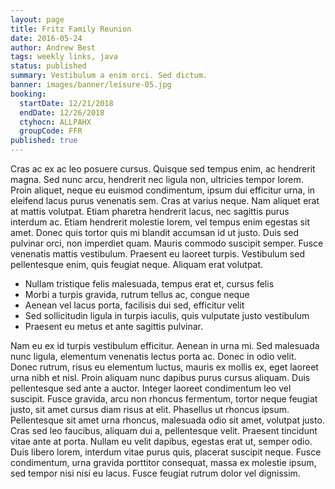 ```yaml
---
layout: page
title: Fritz Family Reunion
date: 2016-05-24
author: Andrew Best
tags: weekly links, java
status: published
summary: Vestibulum a enim orci. Sed dictum.
banner: images/banner/leisure-05.jpg
booking:
  startDate: 12/21/2018
  endDate: 12/26/2018
  ctyhocn: ALLPAHX
  groupCode: FFR
published: true
---
```

Cras ac ex ac leo posuere cursus. Quisque sed tempus enim, ac hendrerit magna. Sed nunc arcu, hendrerit nec ligula non, ultricies tempor lorem. Proin aliquet, neque eu euismod condimentum, ipsum dui efficitur urna, in eleifend lacus purus venenatis sem. Cras at varius neque. Nam aliquet erat at mattis volutpat. Etiam pharetra hendrerit lacus, nec sagittis purus interdum ac. Etiam hendrerit molestie lorem, vel tempus enim egestas sit amet. Donec quis tortor quis mi blandit accumsan id ut justo. Duis sed pulvinar orci, non imperdiet quam. Mauris commodo suscipit semper. Fusce venenatis mattis vestibulum. Praesent eu laoreet turpis. Vestibulum sed pellentesque enim, quis feugiat neque. Aliquam erat volutpat.

* Nullam tristique felis malesuada, tempus erat et, cursus felis
* Morbi a turpis gravida, rutrum tellus ac, congue neque
* Aenean vel lacus porta, facilisis dui sed, efficitur velit
* Sed sollicitudin ligula in turpis iaculis, quis vulputate justo vestibulum
* Praesent eu metus et ante sagittis pulvinar.

Nam eu ex id turpis vestibulum efficitur. Aenean in urna mi. Sed malesuada nunc ligula, elementum venenatis lectus porta ac. Donec in odio velit. Donec rutrum, risus eu elementum luctus, mauris ex mollis ex, eget laoreet urna nibh et nisl. Proin aliquam nunc dapibus purus cursus aliquam. Duis pellentesque sed ante a auctor.
Integer laoreet condimentum leo vel suscipit. Fusce gravida, arcu non rhoncus fermentum, tortor neque feugiat justo, sit amet cursus diam risus at elit. Phasellus ut rhoncus ipsum. Pellentesque sit amet urna rhoncus, malesuada odio sit amet, volutpat justo. Cras sed leo faucibus, aliquam dui a, pellentesque velit. Praesent tincidunt vitae ante at porta. Nullam eu velit dapibus, egestas erat ut, semper odio. Duis libero lorem, interdum vitae purus quis, placerat suscipit neque. Fusce condimentum, urna gravida porttitor consequat, massa ex molestie ipsum, sed tempor nisi nisi eu lacus. Fusce feugiat rutrum dolor vel dignissim.
